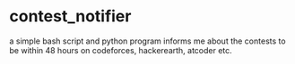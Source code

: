 # contest_notifier

a simple bash script and python program informs me about the contests to be within 48 hours on codeforces, hackerearth, atcoder etc.
